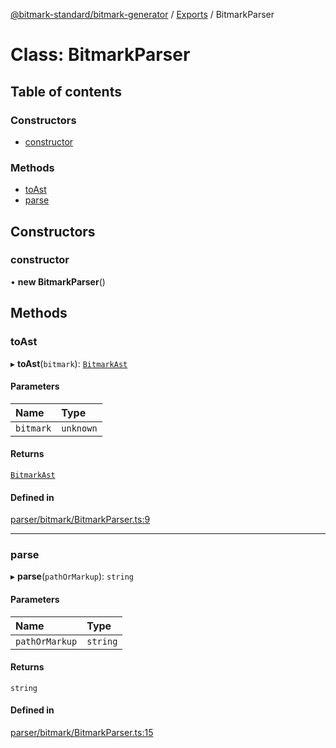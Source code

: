 [@bitmark-standard/bitmark-generator](../API.md) / [Exports](../modules.md) / BitmarkParser

# Class: BitmarkParser

## Table of contents

### Constructors

- [constructor](BitmarkParser.md#constructor)

### Methods

- [toAst](BitmarkParser.md#toAst)
- [parse](BitmarkParser.md#parse)

## Constructors

### constructor

• **new BitmarkParser**()

## Methods

### toAst

▸ **toAst**(`bitmark`): [`BitmarkAst`](../interfaces/BitmarkAst.md)

#### Parameters

| Name | Type |
| :------ | :------ |
| `bitmark` | `unknown` |

#### Returns

[`BitmarkAst`](../interfaces/BitmarkAst.md)

#### Defined in

[parser/bitmark/BitmarkParser.ts:9](https://github.com/getMoreBrain/bitmark-generator/blob/ccb191f/src/parser/bitmark/BitmarkParser.ts#L9)

___

### parse

▸ **parse**(`pathOrMarkup`): `string`

#### Parameters

| Name | Type |
| :------ | :------ |
| `pathOrMarkup` | `string` |

#### Returns

`string`

#### Defined in

[parser/bitmark/BitmarkParser.ts:15](https://github.com/getMoreBrain/bitmark-generator/blob/ccb191f/src/parser/bitmark/BitmarkParser.ts#L15)
